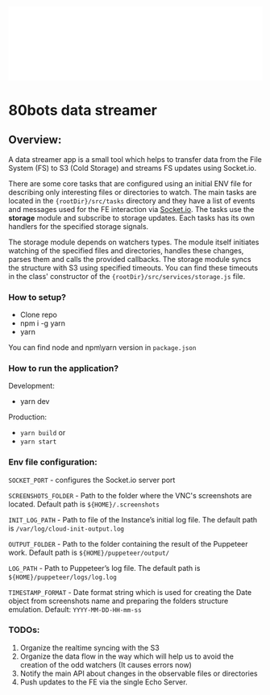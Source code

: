 ![80bots data streamer](misc/80bots-beam-animated-3x-padding.gif)

# 80bots data streamer
## Overview:
A data streamer app is a small tool which helps to transfer data from the File System (FS) to S3 (Cold Storage) and streams FS updates using Socket.io.

There are some core tasks that are configured using an initial ENV file for describing only interesting files or directories to watch. 
The main tasks are located in the `{rootDir}/src/tasks` directory and they have a list of events and messages used for the FE interaction via [Socket.io](https://socket.io/ "Socket.io").
The tasks use the **storage** module and subscribe to storage updates. Each tasks has its own handlers for the specified storage signals.

The storage module depends on watchers types. The module itself initiates watching of the specified files and directories, handles these changes, parses them and calls the provided callbacks.
The storage module syncs the structure with S3 using specified timeouts. You can find these timeouts in the class' constructor of the `{rootDir}/src/services/storage.js` file.
### How to setup?
- Clone repo
- npm i -g yarn
- yarn

You can find node and npm\yarn version in `package.json`

### How to run the application?
Development:
- yarn dev

Production:
 - `yarn build`
or
 - `yarn start`

### Env file configuration:
`SOCKET_PORT` - configures the Socket.io server port

`SCREENSHOTS_FOLDER` - Path to the folder where the VNC's screenshots are located. Default path is `${HOME}/.screenshots`

`INIT_LOG_PATH` - Path to file of the Instance’s initial log file. The default path is `/var/log/cloud-init-output.log`

`OUTPUT_FOLDER` - Path to the folder containing the result of the Puppeteer work. Default path is `${HOME}/puppeteer/output/`

`LOG_PATH` - Path to Puppeteer’s log file. The default path is `${HOME}/puppeteer/logs/log.log`

`TIMESTAMP_FORMAT` - Date format string which is used for creating the Date object from screenshots name and preparing the folders structure emulation. Default: `YYYY-MM-DD-HH-mm-ss`

### TODOs:
1) Organize the realtime syncing with the S3
2) Organize the data flow in the way which will help us to avoid the creation of the odd watchers (It causes errors now)
3) Notify the main API about changes in the observable files or directories
4) Push updates to the FE via the single Echo Server.